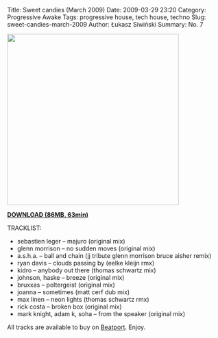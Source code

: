Title: Sweet candies (March 2009)
Date: 2009-03-29 23:20
Category: Progressive Awake
Tags:  progressive house, tech house, techno
Slug: sweet-candies-march-2009
Author: Łukasz Siwiński
Summary: No. 7

<!-- ### IMAGE ### -->
<a href ="https://drive.google.com/uc?export=download&id=0B_4_ynm06YZIeDFFM1pBamZuYkk" 
    title="DOWNLOAD" target="_blank">
    <img width="400" src="https://drive.google.com/uc?export=download&id=0B1aIvu0NI6o4RTVWb2tDeENxOEU" />
</a>

<a href ="https://drive.google.com/file/d/0B_4_ynm06YZIeDFFM1pBamZuYkk/edit?usp=sharing" 
    title="Progressive Awake - Sweet candies (March 2009)" target="_blank">
**DOWNLOAD (86MB, 63min)**
</a>

TRACKLIST:  

* sebastien leger – majuro (original mix)
* glenn morrison – no sudden moves (original mix)
* a.s.h.a. – ball and chain (jj tribute glenn morrison bruce aisher remix)
* ryan davis – clouds passing by (eelke kleijn rmx)
* kidro – anybody out there (thomas schwartz mix)
* johnson, haske – breeze (original mix)
* bruxxas – poltergeist (original mix)
* joanna – sometimes (matt cerf dub mix)
* max linen – neon lights (thomas schwartz rmx)
* rick costa – broken box (original mix)
* mark knight, adam k, soha – from the speaker (original mix)

All tracks are available to buy on <a href="http://beatport.com" target="_blank">Beatport</a>.
Enjoy.